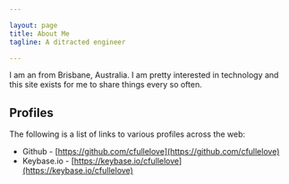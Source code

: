 ```yaml
---

layout: page
title: About Me
tagline: A ditracted engineer

---
```


I am an from Brisbane, Australia. I am pretty interested in technology and this site exists for me to share things every so often.

## Profiles

The following is a list of links to various profiles across the web:

- Github - [https://github.com/cfullelove](https://github.com/cfullelove)
- Keybase.io - [https://keybase.io/cfullelove](https://keybase.io/cfullelove)
